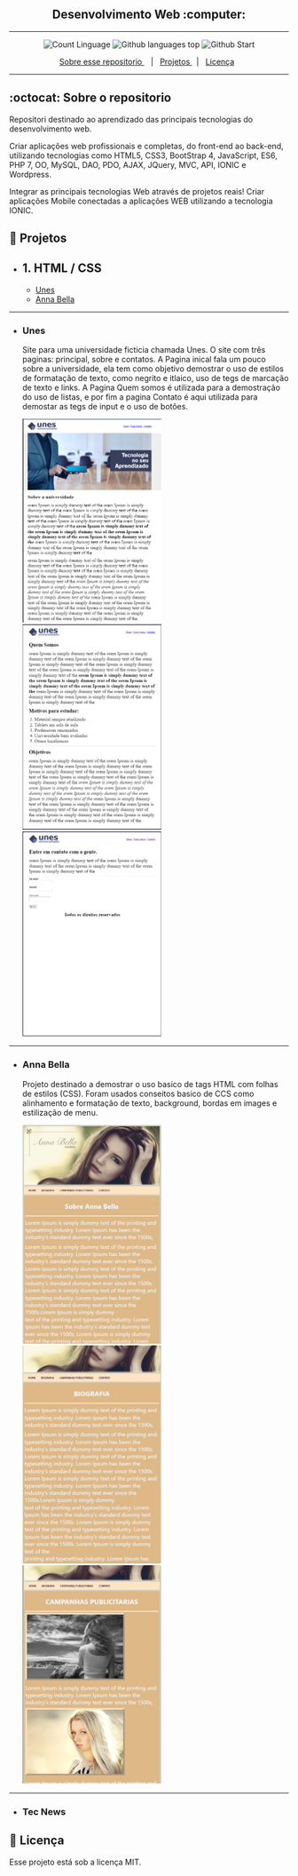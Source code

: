 <h2 align="center">
  Desenvolvimento Web :computer:
</h2>

---

<p align="center">

  <img alt="Count Linguage" src="https://img.shields.io/github/languages/count/fdAssis/Desenvolvimento-Web?logo=HackerOne" />

  <img alt="Github languages top" src="https://img.shields.io/github/languages/top/fdAssis/Desenvolvimento-Web?style=flat" />

  <img alt="Github Start" src="https://img.shields.io/github/stars/fdAssis/Desenvolvimento-Web?color=purple&style=social" />

</p>

<p align="center">
  <a href="#octocat-sobre-o-repositorio">Sobre esse repositorio </a> &nbsp;&nbsp;&nbsp;|&nbsp;&nbsp;&nbsp;<a href="#milky_way-projetos">Projetos </a> &nbsp;&nbsp;|&nbsp;&nbsp;
  <a href="#memo-licença">Licença</a>&nbsp;&nbsp; 
</p>

---

## :octocat: Sobre o repositorio
  Repositori destinado ao aprendizado das principais tecnologias do desenvolvimento web.

  Criar aplicações web profissionais e completas, do front-end ao back-end, utilizando tecnologias como HTML5, CSS3, BootStrap 4, JavaScript, ES6, PHP 7, OO, MySQL, DAO, PDO, AJAX, JQuery, MVC, API, IONIC e Wordpress.

  Integrar as principais tecnologias Web através de projetos reais!
  Criar aplicações Mobile conectadas a aplicações WEB utilizando a tecnologia IONIC.

## :milky_way: Projetos
- ## 1. HTML / CSS
   - <a href="#Unes">Unes</a>
   - <a href="#Anna-Bella">Anna Bella</a>
---

- ### Unes
  Site para uma universidade ficticia chamada Unes. O site com três paginas: principal, sobre e contatos.
  A Pagina inical fala um pouco sobre a universidade, ela tem como objetivo demostrar o uso de estilos de formatação de texto, como negrito e itlaico, uso de tegs de marcação de texto e links. A Pagina Quem somos é utilizada para a demostração do uso de listas, e por fim a pagina Contato é aqui utilizada para demostar as tegs de input e o uso de botões.

  <p float="left">

    <img src="PROJECTS/Projeto_Unes/screenshot/sobre_unes.png" width=250 title="Pagina de Sobre"/>

    <img src="PROJECTS/Projeto_Unes/screenshot/quem_somos_unes.png" width=250 title="Pagina Quem somos"/>

    <img src="PROJECTS/Projeto_Unes/screenshot/contatos_unes.png" width=250 title="Pagina de Contatos"/>

  </p> 
---
- ### Anna Bella
  Projeto destinado a demostrar o uso basico de tags HTML com folhas de estilos (CSS). Foram usados conseitos basico de CCS como alinhamento e formatação de texto, background, bordas em images e estilização de menu.
  <p float="left">

    <img src="PROJECTS/Projeto_Anna_Bella/screenshot/index_anna_bella.png" width=250 title="Pagina de Sobre"/>

    <img src="PROJECTS/Projeto_Anna_Bella/screenshot/biografia_anna_bella.png" width=250 title="Pagina de Biografia"/>

    <img src="PROJECTS/Projeto_Anna_Bella/screenshot/campanhas_anna_bella.png" width=250 title="Pagina de Campanhas"/>
  </p>
---


- ### Tec News
## :memo: Licença

Esse projeto está sob a licença MIT.